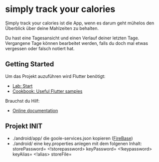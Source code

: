 # simply track your calories

Simply track your calories ist die App, wenn es darum geht mühelos den Überblick über deine Mahlzeiten zu behalten.

Du hast eine Tagesansicht und einen Verlauf deiner letzten Tage. Vergangene Tage können bearbeitet werden, falls du doch mal etwas vergessen oder falsch notiert hat.

## Getting Started

Um das Projekt auzuführen wird Flutter benötigt:

- [Lab: Start](https://flutter.dev/docs/get-started/install)
- [Cookbook: Useful Flutter samples](https://flutter.dev/docs/cookbook)

Brauchst du Hilf:
- [Online documentation](https://flutter.dev/docs)

## Projekt INIT

- ./android/app/ die goole-services.json kopieren ([FireBase](https://console.firebase.google.com/))
- ./android/ eine key.properties anlegen mit dem folgenen Inhalt:
storePassword= <!storepassword>
keyPassword= <!keypassword>
keyAlias= <!alias> 
storeFile= <!pfad of key>
